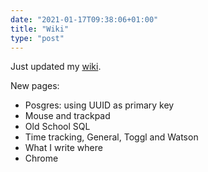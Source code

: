 ```yaml
---
date: "2021-01-17T09:38:06+01:00"
title: "Wiki"
type: "post"
---
```


Just updated my [wiki](https://wiki.hjertnes.website). 

New pages: 
- Posgres: using UUID as primary key
- Mouse and trackpad
- Old School SQL
- Time tracking, General, Toggl and Watson
- What I write where
- Chrome
